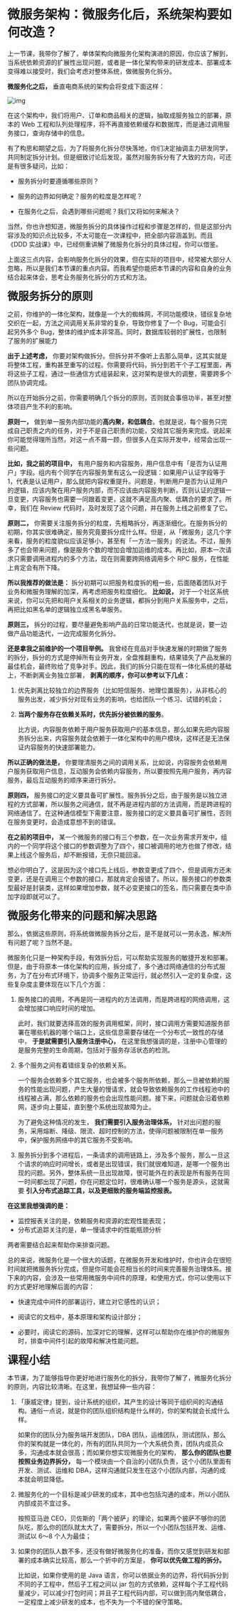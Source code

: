 # 微服务架构：微服务化后，系统架构要如何改造？

上一节课，我带你了解了，单体架构向微服务化架构演进的原因，你应该了解到，当系统依赖资源的扩展性出现问题，或者是一体化架构带来的研发成本、部署成本变得难以接受时，我们会考虑对整体系统，做微服务化拆分。

**微服务化之后，** 垂直电商系统的架构会将变成下面这样：

![img](./assets/1d5f1212017c6c22818e413ab74f88e9.jpg)

在这个架构中，我们将用户、订单和商品相关的逻辑，抽取成服务独立的部署，原本的 Web 工程和队列处理程序，将不再直接依赖缓存和数据库，而是通过调用服务接口，查询存储中的信息。

有了构思和期望之后，为了将服务化拆分尽快落地，你们决定抽调主力研发同学，共同制定拆分计划。但是细致讨论后发现，虽然对服务拆分有了大致的方向，可还是有很多疑问，比如：

- 服务拆分时要遵循哪些原则？

- 服务的边界如何确定？服务的粒度是怎样呢？

- 在服务化之后，会遇到哪些问题呢？我们又将如何来解决？

当然，你也许想知道，微服务拆分的具体操作过程和步骤是怎样的，但是这部分内容涉及的知识点比较多，不太可能在一次课程中，把全部内容涵盖到。而且《DDD 实战课》中，已经侧重讲解了微服务化拆分的具体过程，你可以借鉴。

上面这三点内容，会影响服务化拆分的效果，但在实际的项目中，经常被大部分人忽略，所以是我们本节课的重点内容。而我希望你能把本节课的内容和自身的业务结合起来体会，思考业务服务化拆分的方式和方法。

<font size=5>**微服务拆分的原则**</font>


之前，你维护的一体化架构，就像是一个大的蜘蛛网，不同功能模块，错综复杂地交织在一起，方法之间调用关系非常的复杂，导致你修复了一个 Bug，可能会引起另外多个 Bug，整体的维护成本非常高。同时，数据库较弱的扩展性，也限制了服务的扩展能力

**出于上述考虑，** 你要对架构做拆分。但拆分并不像听上去那么简单，这其实就是将整体工程，重构甚至重写的过程。你需要将代码，拆分到若干个子工程里面，再将这些子工程，通过一些通信方式组装起来，这对架构是很大的调整，需要跨多个团队协调完成。

所以在开始拆分之前，你需要明确几个拆分的原则，否则就会事倍功半，甚至对整体项目产生不利的影响。

**原则一，** 做到单一服务内部功能的**高内聚，和低耦合**。也就是说，每个服务只完成自己职责之内的任务，对于不是自己职责的功能，交给其它服务来完成。说起来你可能觉得理所当然，对这一点不屑一顾，但很多人在实际开发中，经常会出现一些问题。

**比如，我之前的项目中，**  有用户服务和内容服务，用户信息中有「是否为认证用户」字段。组内有个同学在内容服务里有这么一段逻辑：如果用户认证字段等于 1，代表是认证用户，那么就把内容权重提升。问题是，判断用户是否为认证用户的逻辑，应该内聚在用户服务内部，而不应该由内容服务判断，否则认证的逻辑一旦变更，内容服务也需要一同跟着变更，这就不满足高内聚、低耦合的要求了。所幸，我们在 Review 代码时，及时发现了这个问题，并在服务上线之前修复了它。

**原则二，** 你需要关注服务拆分的粒度，先粗略拆分，再逐渐细化。在服务拆分的初期，你其实很难确定，服务究竟要拆分成什么样。但是，从「微服务」这几个字来看，服务的粒度貌似应该足够小，甚至有「一方法一服务」的说法。不过，服务多了也会带来问题，像是服务个数的增加会增加运维的成本。再比如，原本一次请求只需要调用进程内的多个方法，现在则需要跨网络调用多个 RPC 服务，在性能上肯定会有所下降。

**所以我推荐的做法是：** 拆分初期可以把服务粒度拆的粗一些，后面随着团队对于业务和微服务理解的加深，再考虑把服务粒度细化。 **比如说，** 对于一个社区系统来说，你可以先把和用户关系相关的业务逻辑，都拆分到用户关系服务中，之后，再把比如黑名单的逻辑独立成黑名单服务。

**原则三，** 拆分的过程，要尽量避免影响产品的日常功能迭代，也就是说，要一边做产品功能迭代，一边完成服务化拆分。

**还是拿我之前维护的一个项目举例。** 我曾经在竞品对手快速发展的时期做了服务的拆分，拆分的方式是停掉所有业务开发，全盘推翻重构，结果错失了产品发展的最佳机会，最终败给了竞争对手。因此，我们的拆分只能在现有一体化系统的基础上，不断剥离业务独立部署， **剥离的顺序，你可以参考以下几点：**

1. 优先剥离比较独立的边界服务（比如短信服务、地理位置服务），从非核心的服务出发，减少拆分对现有业务的影响，也给团队一个练习、试错的机会；

2. **当两个服务存在依赖关系时，优先拆分被依赖的服务**。

   比方说，内容服务依赖于用户服务获取用户的基本信息，那么如果先把内容服务拆分出来，内容服务就会依赖于一体化架构中的用户模块，这样还是无法保证内容服务的快速部署能力。

**所以正确的做法是，** 你要理清服务之间的调用关系，比如说，内容服务会依赖用户服务获取用户信息，互动服务会依赖内容服务，所以要按照先用户服务，再内容服务，最后互动服务的顺序来进行拆分。

**原则四，** 服务接口的定义要具备可扩展性。服务拆分之后，由于服务是以独立进程的方式部署，所以服务之间通信，就不再是进程内部的方法调用，而是跨进程的网络通信了。在这种通信模型下需要注意，服务接口的定义要具备可扩展性，否则在服务变更时，会造成意想不到的错误。

**在之前的项目中，** 某一个微服务的接口有三个参数，在一次业务需求开发中，组内的一个同学将这个接口的参数调整为了四个，接口被调用的地方也做了修改，结果上线这个服务后，却不断报错，无奈只能回滚。

想必你明白了，这是因为这个接口先上线后，参数变更成了四个，但是调用方还未变更，还是在调用三个参数的接口，那就肯定会报错了。所以，服务接口的参数类型最好是封装类，这样如果增加参数，就不必变更接口的签名，而只需要在类中添加字段即就可以了。

<font size=5>**微服务化带来的问题和解决思路**</font>


那么，依据这些原则，将系统做微服务拆分之后，是不是就可以一劳永逸，解决所有问题了呢？当然不是。

微服务化只是一种架构手段，有效拆分后，可以帮助实现服务的敏捷开发和部署。但是，由于将原本一体化架构的应用，拆分成了，多个通过网络通信的分布式服务，为了在分布式环境下，协调多个服务正常运行，就必然引入一定的复杂度，这些复杂度主要体现在以下几个方面：

1. 服务接口的调用，不再是同一进程内的方法调用，而是跨进程的网络调用，这会增加接口响应时间的增加。

   此时，我们就要选择高效的服务调用框架，同时，接口调用方需要知道服务部署在哪些机器的哪个端口上，这些信息需要存储在一个分布式一致性的存储中， **于是就需要引入服务注册中心，** 在这里我想强调的是，注册中心管理的是服务完整的生命周期，包括对于服务存活状态的检测。

2. 多个服务之间有着错综复杂的依赖关系。

   一个服务会依赖多个其它服务，也会被多个服务所依赖，那么一旦被依赖的服务的性能出现问题，产生大量的慢请求，就会导致依赖服务的工作线程池中的线程被占满，那么依赖的服务也会出现性能问题。接下来，问题就会沿着依赖网，逐步向上蔓延，直到整个系统出现故障为止。

   为了避免这种情况的发生， **我们需要引入服务治理体系，** 针对出问题的服务，采用熔断、降级、限流、超时控制的方法，使得问题被限制在单一服务中，保护服务网络中的其它服务不受影响。

3. 服务拆分到多个进程后，一条请求的调用链路上，涉及多个服务，那么一旦这个请求的响应时间增长，或者是出现错误，我们就很难知道，是哪一个服务出现的问题。另外，整体系统一旦出现故障，很可能外在的表现是所有服务在同一时间都出现了问题，你在问题定位时，很难确认哪一个服务是源头，这就需要 **引入分布式追踪工具，以及更细致的服务端监控报表。**

**在这里我想强调的是：**

- 监控报表关注的是，依赖服务和资源的宏观性能表现；
- 分布式追踪关注的是，单一慢请求中的性能瓶颈分析

两者需要结合起来帮助你来排查问题。

总的来说，微服务化是一个很大的话题，在微服务开发和维护时，你也许会在很短时间就把微服务拆分完成，但是你可能会花相当长的时间来完善服务治理体系。接下来的内容，会涉及一些常用微服务中间件的原理，和使用方式，你可以使用以下的方式更好地理解后面的内容：

- 快速完成中间件的部署运行，建立对它感性的认识；

- 阅读它的文档中，基本原理和架构设计部分；

- 必要时，阅读它的源码，加深对它的理解，这样可以帮助你在维护你的微服务时，排查中间件引起的故障和解决性能问题。

<font size=5>**课程小结**</font>


本节课，为了能够指导你更好地进行服务化的拆分，我带你了解了，微服务化拆分的原则，内容比较清晰。在这里，我想延伸一些内容：

1. 「康威定律」提到，设计系统的组织，其产生的设计等同于组织间的沟通结构。通俗一点说，就是你的团队组织结构是什么样的，你的架构就会长成什么样。

   如果你的团队分为服务端开发团队，DBA 团队，运维团队，测试团队，那么你的架构就是一体化的，所有的团队共同为一个大系统负责，团队内成员众多，沟通成本就会很高；而如果你想实现微服务化的架构， **那么你的团队也要按照业务边界拆分，** 每一个模块由一个自治的小团队负责，这个小团队里面有开发、测试、运维和 DBA，这样沟通就只发生在这个小团队内部，沟通的成本就会明显降低。

2. 微服务化的一个目标是减少研发的成本，其中也包括沟通的成本，所以小团队内部成员不宜过多。

   按照亚马逊 CEO，贝佐斯的「两个披萨」的理论，如果两个披萨不够你的团队吃，那么你的团队就太大了，需要拆分，所以一个小团队包括开发、运维、测试以 6～8 个人为最佳；

3. 如果你的团队人数不多，还没有做好微服务化的准备，而你又感觉到研发和部署的成本确实比较高，那么一个折中的方案是， **你可以优先做工程的拆分。**

   比如说，如果你使用的是 Java 语言，你可以依据业务的边界，将代码拆分到不同的子工程中，然后子工程之间以 jar 包的方式依赖，这样每个子工程代码量减少，可以减少打包时间；并且子工程代码内部，可以做到高内聚低耦合，一定程度上减少研发的成本，也不失为一个不错的保守策略。


